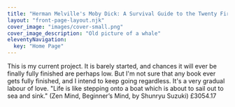 ```yaml
---
title: "Herman Melville's Moby Dick: A Survival Guide to the Twenty First Century"
layout: "front-page-layout.njk"
cover_image: "images/cover-small.png"
cover_image_description: "Old picture of a whale"
eleventyNavigation:
  key: "Home Page"
---
```

This is my current project. It is barely started, and chances it will ever be finally fully finished are perhaps low. But I'm not sure that any book ever gets fully finished, and I intend to keep going regardless. It's a very gradual labour of love. "Life is like stepping onto a boat which is about to sail out to sea and sink." (Zen Mind, Beginner’s Mind, by Shunryu Suzuki)
£3054.17
